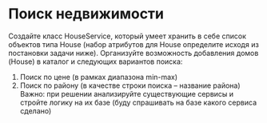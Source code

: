 # Поиск недвижимости 
Создайте класс HouseService, который умеет хранить в себе список 
объектов типа House (набор атрибутов для House определите исходя из 
постановки задачи ниже). 
Организуйте возможность добавления домов (House) в каталог и 
следующих вариантов поиска: 
1. Поиск по цене (в рамках диапазона min-max) 
2. Поиск по району (в качестве строки поиска – название района) 
Важно: при решении анализируйте существующие сервисы и стройте логику на 
их базе (буду спрашивать на базе какого сервиса сделано)